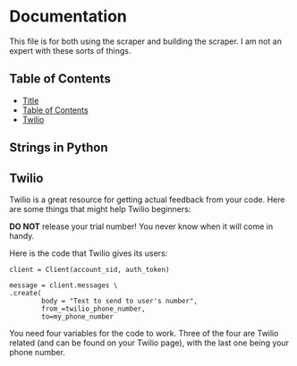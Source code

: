 # Documentation

This file is for both using the scraper and building the scraper. I am not an expert with these sorts of things.
## Table of Contents
- [Title](https://github.com/Pieman2002/Web-Scraper-Project/blob/Liam/documentation.md#documentation)
- [Table of Contents](https://github.com/Pieman2002/Web-Scraper-Project/blob/Liam/documentation.md#table-of-contents)
- [Twilio](https://github.com/Pieman2002/Web-Scraper-Project/blob/Liam/documentation.md#twilio)

## Strings in Python


## Twilio
Twilio is a great resource for getting actual feedback from your code. Here are some things that might help Twilio beginners:

**DO NOT** release your trial number! You never know when it will come in handy.

Here is the code that Twilio gives its users:
```
client = Client(account_sid, auth_token)

message = client.messages \
.create(
        body = "Text to send to user's number",
        from_=twilio_phone_number,
        to=my_phone_number
```
You need four variables for the code to work. Three of the four are Twilio related (and can be found on your Twilio page), with the last one being your phone number.
